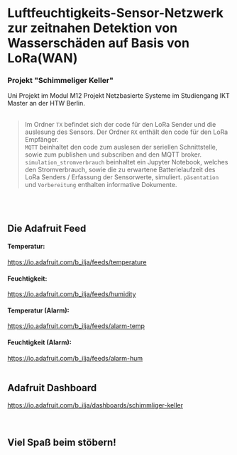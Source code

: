 # Luftfeuchtigkeits-Sensor-Netzwerk zur zeitnahen Detektion von Wasserschäden auf Basis von LoRa(WAN)
### Projekt "Schimmeliger Keller"
Uni Projekt im Modul M12 Projekt Netzbasierte Systeme im Studiengang IKT Master an der HTW Berlin. <br>
<br>
>Im Ordner `TX` befindet sich der code für den LoRa Sender und die auslesung des Sensors.
>Der Ordner `RX` enthält den code für den LoRa Empfänger.<br>
>`MQTT` beinhaltet den code zum auslesen der seriellen Schnittstelle, sowie zum publishen und subscriben and den MQTT broker.<br>
>`simulation_stromverbrauch` beinhaltet ein Jupyter Notebook, welches den Stromverbrauch, sowie die zu erwartene Batterielaufzeit des LoRa Senders / Erfassung der Sensorwerte, simuliert.
>`päsentation` und `Vorbereitung` enthalten informative Dokumente.
<br>
<br>

## Die Adafruit Feed

#### Temperatur:
https://io.adafruit.com/b_ilja/feeds/temperature

#### Feuchtigkeit:
https://io.adafruit.com/b_ilja/feeds/humidity

#### Temperatur (Alarm):
https://io.adafruit.com/b_ilja/feeds/alarm-temp

#### Feuchtigkeit (Alarm):
https://io.adafruit.com/b_ilja/feeds/alarm-hum
<br>
<br>

## Adafruit Dashboard
https://io.adafruit.com/b_ilja/dashboards/schimmliger-keller
<br>
<br>
<br>

## Viel Spaß beim stöbern!
<br>